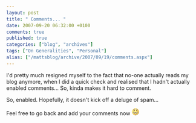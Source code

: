 ```yaml
---
layout: post
title: " Comments... "
date: 2007-09-20 06:32:00 +0100
comments: true
published: true
categories: ["blog", "archives"]
tags: ["On Generalities", "Personal"]
alias: ["/mattsblog/archive/2007/09/19/comments.aspx"]
---
```

<!-- more -->

<p>I'd pretty much resigned myself to the fact that no-one actually reads my blog anymore, when I did a quick check and realised that I hadn't actually enabled comments... So, kinda makes it hard to comment.</p><p>So, enabled. Hopefully, it doesn't kick off a deluge of spam...</p><p>Feel free to go back and add your comments now <IMG alt=":D" class="emoticon" src="/images/emotions/emotion-2.gif"></p> 
